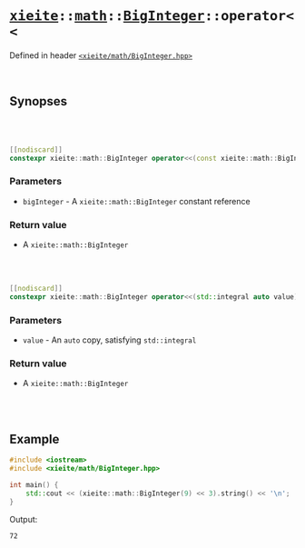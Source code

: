 # [`xieite`](../../../README.md)`::`[`math`](../../../docs/math.md)`::`[`BigInteger`](../../../docs/math/BigInteger.md)`::operator<<`
Defined in header [`<xieite/math/BigInteger.hpp>`](../../../include/xieite/math/BigInteger.hpp)

<br/>

## Synopses

<br/><br/>

```cpp
[[nodiscard]]
constexpr xieite::math::BigInteger operator<<(const xieite::math::BigInteger& bigInteger) const noexcept;
```
### Parameters
- `bigInteger` - A `xieite::math::BigInteger` constant reference
### Return value
- A `xieite::math::BigInteger`

<br/><br/>

```cpp
[[nodiscard]]
constexpr xieite::math::BigInteger operator<<(std::integral auto value) const noexcept;
```
### Parameters
- `value` - An `auto` copy, satisfying `std::integral`
### Return value
- A `xieite::math::BigInteger`

<br/><br/>

## Example
```cpp
#include <iostream>
#include <xieite/math/BigInteger.hpp>

int main() {
	std::cout << (xieite::math::BigInteger(9) << 3).string() << '\n';
}
```
Output:
```
72
```
